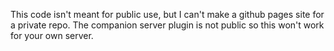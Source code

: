 This code isn't meant for public use, but I can't make a github pages site for a private repo. The companion server plugin is not public so this won't work for your own server.
